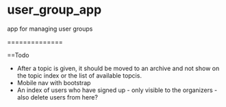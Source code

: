 user_group_app
==============

app for managing user groups

==============

==Todo

* After a topic is given, it should be moved to an archive and not show on the topic index or the list of available topcis.
* Mobile nav with bootstrap
* An index of users who have signed up - only visible to the organizers - also delete users from here?

